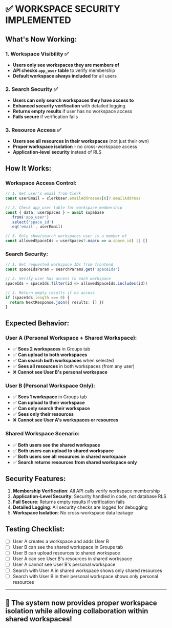 # ✅ WORKSPACE SECURITY IMPLEMENTED

## What's Now Working:

### 1. **Workspace Visibility** ✅
- **Users only see workspaces they are members of**
- **API checks `app_user` table** to verify membership
- **Default workspace always included** for all users

### 2. **Search Security** ✅
- **Users can only search workspaces they have access to**
- **Enhanced security verification** with detailed logging
- **Returns empty results** if user has no workspace access
- **Fails secure** if verification fails

### 3. **Resource Access** ✅
- **Users see all resources in their workspaces** (not just their own)
- **Proper workspace isolation** - no cross-workspace access
- **Application-level security** instead of RLS

## How It Works:

### Workspace Access Control:
```typescript
// 1. Get user's email from Clerk
const userEmail = clerkUser.emailAddresses[0]?.emailAddress

// 2. Check app_user table for workspace membership
const { data: userSpaces } = await supabase
  .from('app_user')
  .select('space_id')
  .eq('email', userEmail)

// 3. Only show/search workspaces user is a member of
const allowedSpaceIds = userSpaces?.map(u => u.space_id) || []
```

### Search Security:
```typescript
// 1. Get requested workspace IDs from frontend
const spaceIdsParam = searchParams.get('spaceIds')

// 2. Verify user has access to each workspace
spaceIds = spaceIds.filter(id => allowedSpaceIds.includes(id))

// 3. Return empty results if no access
if (spaceIds.length === 0) {
  return NextResponse.json({ results: [] })
}
```

## Expected Behavior:

### User A (Personal Workspace + Shared Workspace):
- ✅ **Sees 2 workspaces** in Groups tab
- ✅ **Can upload to both workspaces**
- ✅ **Can search both workspaces** when selected
- ✅ **Sees all resources** in both workspaces (from any user)
- ❌ **Cannot see User B's personal workspace**

### User B (Personal Workspace Only):
- ✅ **Sees 1 workspace** in Groups tab
- ✅ **Can upload to their workspace**
- ✅ **Can only search their workspace**
- ✅ **Sees only their resources**
- ❌ **Cannot see User A's workspaces or resources**

### Shared Workspace Scenario:
- ✅ **Both users see the shared workspace**
- ✅ **Both users can upload to shared workspace**
- ✅ **Both users see all resources in shared workspace**
- ✅ **Search returns resources from shared workspace only**

## Security Features:

1. **Membership Verification**: All API calls verify workspace membership
2. **Application-Level Security**: Security handled in code, not database RLS
3. **Fail Secure**: Returns empty results if verification fails
4. **Detailed Logging**: All security checks are logged for debugging
5. **Workspace Isolation**: No cross-workspace data leakage

## Testing Checklist:

- [ ] User A creates a workspace and adds User B
- [ ] User B can see the shared workspace in Groups tab
- [ ] User B can upload resources to shared workspace
- [ ] User A can see User B's resources in shared workspace
- [ ] User A cannot see User B's personal workspace
- [ ] Search with User A in shared workspace shows only shared resources
- [ ] Search with User B in their personal workspace shows only personal resources

---

## 🎯 The system now provides proper workspace isolation while allowing collaboration within shared workspaces!
